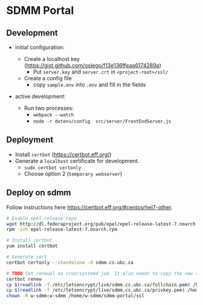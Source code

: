 # SDMM Portal

## Development

* initial configuration:
    * Create a localhost key (https://gist.github.com/oslego/f13e136ffeaa6174289a)
        * Put `server.key` and `server.crt` in `<project-root>/ssl/`
    * Create a config file
        * copy `sample.env` into `.env` and fill in the fields

* active development:
    * Run two processes:
        * `webpack --watch`
        * `node -r dotenv/config  src/server/FrontEndServer.js`

## Deployment

* Install `certbot` (https://certbot.eff.org/)
* Generate a `localhost` certificate for development.
    * `sudo certbot certonly`
    * Choose option 2 (`temporary webserver`)



## Deploy on sdmm

Follow instructions here https://certbot.eff.org/#centosrhel7-other. 

```sh
# Enable epel-release repo
wget http://dl.fedoraproject.org/pub/epel/epel-release-latest-7.noarch.rpm
rpm -ivh epel-release-latest-7.noarch.rpm

# Install certbot
yum install certbot

# Generate cert
certbot certonly --standalone -d sdmm.cs.ubc.ca

# TODO Set renewal as cron/systemd job. It also needs to copy the new certs to /home/w-sdmm/sdmm-portal
certbot renew
cp $(readlink -f /etc/letsencrypt/live/sdmm.cs.ubc.ca/fullchain.pem) /home/w-sdmm/sdmm-portal/ssl/fullchain.pem
cp $(readlink -f /etc/letsencrypt/live/sdmm.cs.ubc.ca/privkey.pem) /home/w-sdmm/sdmm-portal/ssl/privkey.pem
chown -R w-sdmm:w-sdmm /home/w-sdmm/sdmm-portal/ssl
```